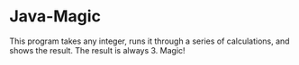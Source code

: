 # Java-Magic

This program takes any integer, runs it through a series of calculations, and shows the result. The result is always 3. Magic!
